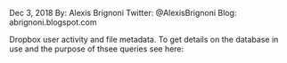 Dec 3, 2018
By: Alexis Brignoni
Twitter: @AlexisBrignoni
Blog: abrignoni.blogspot.com

Dropbox user activity and file metadata.
To get details on the database in use and the purpose of thsee queries see here:

